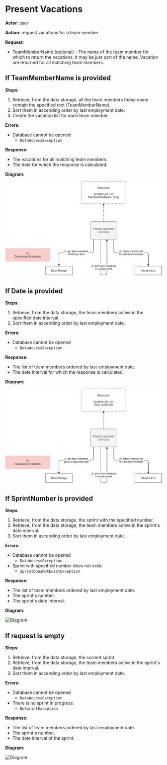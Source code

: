 # Present Vacations

**Actor**: user

**Action**: request vacations for a team member

**Request**:

- TeamMemberName (optional) - The name of the team member for which to return the vacations. It may be just part of the name. Vacation are returned for all matching team members.

## If TeamMemberName is provided

**Steps**:

1. Retrieve, from the data storage, all the team members those name contain the specified text (TeamMemberName).
2. Sort them in ascending order by last employment date.
2. Create the vacation list for each team member.

**Errors**:

- Database cannot be opened
  - `DataAccessException`

**Response**:

- The vacations for all matching team members.
- The date for which the response is calculated.

**Diagram**:

![Diagram](present-vacation-by-name.drawio.png)

## If Date is provided

**Steps**:

1. Retrieve, from the data storage, the team members active in the specified date interval.
2. Sort them in ascending order by last employment date.

**Errors**:

- Database cannot be opened
  - `DataAccessException`

**Response**:

- The list of team members ordered by last employment date.
- The date interval for which the response is calculated.

**Diagram**:

![Diagram](present-team-by-date.drawio.png)

## If SprintNumber is provided

**Steps**:

1. Retrieve, from the data storage, the sprint with the specified number.
2. Retrieve, from the data storage, the team members active in the sprint's date interval.
3. Sort them in ascending order by last employment date.

**Errors**:

- Database cannot be opened
  - `DataAccessException`
- Sprint with specified number does not exist.
  - `SprintDoesNotExistException`


**Response**:

- The list of team members ordered by last employment date.
- The sprint's number.
- The sprint's date interval.

**Diagram**:

![Diagram](present-team-by-sprint.drawio.png)

## If request is empty

**Steps**:

1. Retrieve, from the data storage, the current sprint.
2. Retrieve, from the data storage, the team members active in the sprint's date interval.
3. Sort them in ascending order by last employment date.

**Errors**:

- Database cannot be opened
  - `DataAccessException`
- There is no sprint in progress.
  - `NoSprintException`

**Response**:

- The list of team members ordered by last employment date.
- The sprint's number.
- The date interval of the sprint.

**Diagram**:

![Diagram](present-team-by-current-sprint.drawio.png)